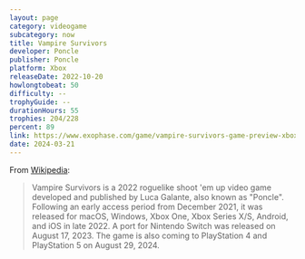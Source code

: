 ```yaml
---
layout: page
category: videogame
subcategory: now
title: Vampire Survivors
developer: Poncle
publisher: Poncle
platform: Xbox
releaseDate: 2022-10-20
howlongtobeat: 50
difficulty: --
trophyGuide: --
durationHours: 55
trophies: 204/228
percent: 89
link: https://www.exophase.com/game/vampire-survivors-game-preview-xbox/achievements/#2209141
date: 2024-03-21
---
```


From [Wikipedia](https://en.wikipedia.org/wiki/Vampire_Survivors):

> Vampire Survivors is a 2022 roguelike shoot 'em up video game developed and published by Luca Galante, also known as "Poncle". Following an early access period from December 2021, it was released for macOS, Windows, Xbox One, Xbox Series X/S, Android, and iOS in late 2022. A port for Nintendo Switch was released on August 17, 2023. The game is also coming to PlayStation 4 and PlayStation 5 on August 29, 2024.
